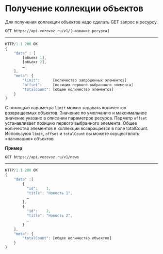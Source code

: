 # Получение коллекции объектов

Для получения коллекции объектов надо сделать GET запрос к ресурсу.

`GET https://api.vozovoz.ru/v1/[название ресурса]`

---

```js
HTTP/1.1 200 OK
{
    "data" : [
        [объект 1],
        [объект 2],
        …
    ],
    "meta": {
        "limit":      [количество запрошенных элементов]
        "offset":     [позиция первого выбранного элемента]
        "totalCount": [общее количество элементов]
    }
}
```

С помощью параметра `limit` можно задавать количество возвращаемых объектов. Значение по умолчанию и максимальное значение указано в описании параметров ресурса.
Парметр `offset` устанавливает позицию первого выбранного элемента.
Общее количество элементов в коллекции возвращается в поле totalCount.
Используюя `limit`, `offset` и `totalCount` вы можете осуществлять «пагинацию» объектов.

**Пример**

`GET https://api.vozovoz.ru/v1/news`

---

```js
HTTP/1.1 200 OK
{
    "data" :[
        {
          "id":    1,
          "title": "Новость 1",
          …
        },
        {
          "id":    2,
          "title": "Новость 2",
          …
        }
    ],
    "meta": {
        "totalCount": [общее количество объектов]
    }
}
```
